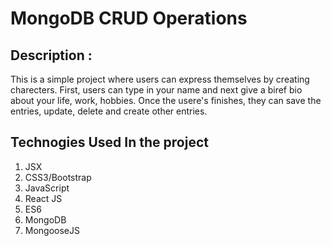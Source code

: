 
# MongoDB CRUD Operations

## Description :

This is a simple project where users can express themselves by creating charecters. First, users can type in your name and next give a biref bio about your life, work, hobbies. Once the usere's finishes, they can save the entries, update, delete and create other entries. 

## Technogies Used In the project
1.	JSX
2.	CSS3/Bootstrap
3.	JavaScript
4.	React JS
5.  ES6
6.  MongoDB
7.  MongooseJS

